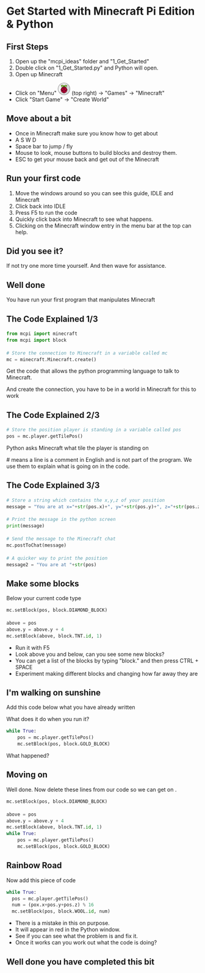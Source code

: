 # Get Started with Minecraft Pi Edition & Python


## First Steps

1. Open up the "mcpi_ideas" folder and "1_Get_Started"
2. Double click on "1_Get_Started.py" and Python will open.
3. Open up Minecraft
  * Click on "Menu" ![Menu](images/launch.png) (top right) -> "Games" -> "Minecraft"
  * Click "Start Game" -> "Create World"


## Move about a bit

* Once in Minecraft make sure you know how to get about
* A S W D
* Space bar to jump / fly
* Mouse to look, mouse buttons to build blocks and destroy them.
* ESC to get your mouse back and get out of the Minecraft 


## Run your first code

1. Move the windows around so you can see this guide, IDLE and Minecraft
1. Click back into IDLE
1. Press F5 to run the code 
1. Quickly click back into Minecraft to see what happens.
1. Clicking on the Minecraft window entry in the menu bar at the top can help.


## Did you see it?

If not try one more time yourself. And then wave for assistance.




## Well done

You have run your first program that manipulates Minecraft



## The Code Explained 1/3

```python
from mcpi import minecraft
from mcpi import block

# Store the connection to Minecraft in a variable called mc
mc = minecraft.Minecraft.create()
```

Get the code that allows the python programming language to talk to Minecraft.

And create the connection, you have to be in a world in Minecraft for this to work
 
## The Code Explained 2/3

```python
# Store the position player is standing in a variable called pos 
pos = mc.player.getTilePos() 
```
Python asks Minecraft what tile the player is standing on

\# means a line is a comment in English and is not part of the program.
 We use them to explain what is going on in the code.



## The Code Explained 3/3

```python
# Store a string which contains the x,y,z of your position
message = "You are at x="+str(pos.x)+", y="+str(pos.y)+", z="+str(pos.z)

# Print the message in the python screen
print(message)

# Send the message to the Minecraft chat
mc.postToChat(message)

# A quicker way to print the position
message2 = "You are at "+str(pos)
```



## Make some blocks
Below your current code type

```python
mc.setBlock(pos, block.DIAMOND_BLOCK)

above = pos
above.y = above.y + 4
mc.setBlock(above, block.TNT.id, 1)
```

* Run it with F5
* Look above you and below, can you see some new blocks?
* You can get a list of the blocks by typing "block." and then press CTRL + SPACE
* Experiment making different blocks and changing how far away they are


## I'm walking on sunshine

Add this code below what you have already written

What does it do when you run it?

```python
while True:
	pos = mc.player.getTilePos() 
	mc.setBlock(pos, block.GOLD_BLOCK)
```

What happened?


## Moving on

Well done. Now delete these lines from our code so we can get on .

```python
mc.setBlock(pos, block.DIAMOND_BLOCK)

above = pos
above.y = above.y + 4
mc.setBlock(above, block.TNT.id, 1)
while True:
	pos = mc.player.getTilePos() 
	mc.setBlock(pos, block.GOLD_BLOCK)
```



## Rainbow Road

Now add this piece of code

```python
while True:
  pos = mc.player.getTilePos() 
  num = (pox.x+pos.y+pos.z) % 16
  mc.setBlock(pos, block.WOOL.id, num)
```

* There is a mistake in this on purpose.
* It will appear in red in the Python window.
* See if you can see what the problem is and fix it.
* Once it works can you work out what the code is doing?

## Well done you have completed this bit



